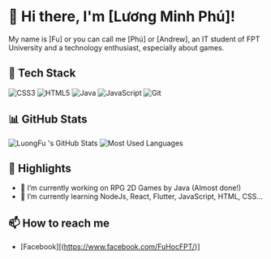 # 👋 Hi there, I'm [Lương Minh Phú]!

My name is [Fu] or you can call me [Phú] or [Andrew], an IT student of FPT University and a technology enthusiast, especially about games.

## 🚀 Tech Stack
![CSS3](https://img.shields.io/badge/-CSS3-1572B6?style=flat&logo=css3&logoColor=white)
![HTML5](https://img.shields.io/badge/-HTML5-E34F26?style=flat&logo=html5&logoColor=white)
![Java](https://img.shields.io/badge/-Java-007396?style=flat&logo=java&logoColor=white)
![JavaScript](https://img.shields.io/badge/-JavaScript-F7DF1E?style=flat&logo=javascript&logoColor=black)
![Git](https://img.shields.io/badge/-Git-F05032?style=flat&logo=git&logoColor=white)

## 📊 GitHub Stats
![LuongFu 's GitHub Stats](https://github-readme-stats.vercel.app/api?username=anuraghazra&show_icons=true&theme=radical)
![Most Used Languages](https://github-readme-stats.vercel.app/api/top-langs/?username=your_username&layout=compact&theme=radical)

## 🌟 Highlights
- 🔭 I’m currently working on RPG 2D Games by Java (Almost done!)
- 🌱 I’m currently learning NodeJs, React, Flutter, JavaScript, HTML, CSS...

## 📫 How to reach me
- [Facebook][(https://www.facebook.com/FuHocFPT/)]
